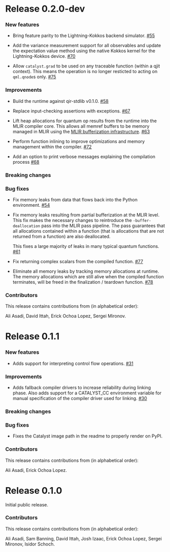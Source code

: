 # Release 0.2.0-dev

<h3>New features</h3>

* Bring feature parity to the Lightning-Kokkos backend simulator.
  [#55](https://github.com/PennyLaneAI/catalyst/pull/55)

* Add the variance measurement support for all observables and update the expectation
  value method using the native Kokkos kernel for the Lightning-Kokkos device.
  [#70](https://github.com/PennyLaneAI/catalyst/pull/70)

* Allow `catalyst.grad` to be used on any traceable function (within a qjit context).
  This means the operation is no longer resticted to acting on `qml.qnode`s only.
  [#75](https://github.com/PennyLaneAI/catalyst/pull/75)

<h3>Improvements</h3>

* Build the runtime against qir-stdlib v0.1.0.
  [#58](https://github.com/PennyLaneAI/catalyst/pull/58)

* Replace input-checking assertions with exceptions.
  [#67](https://github.com/PennyLaneAI/catalyst/pull/67)

* Lift heap allocations for quantum op results from the runtime into the MLIR compiler core. This
  allows all memref buffers to be memory managed in MLIR using the
  [MLIR bufferization infrastructure](https://mlir.llvm.org/docs/Bufferization/).
  [#63](https://github.com/PennyLaneAI/catalyst/pull/63)

* Perform function inlining to improve optimizations and memory management within the compiler.
  [#72](https://github.com/PennyLaneAI/catalyst/pull/72)

* Add an option to print verbose messages explaining the compilation process
  [#68](https://github.com/PennyLaneAI/catalyst/pull/68)

<h3>Breaking changes</h3>

<h3>Bug fixes</h3>

* Fix memory leaks from data that flows back into the Python environment.
  [#54](https://github.com/PennyLaneAI/catalyst/pull/54)

* Fix memory leaks resulting from partial bufferization at the MLIR level. This fix makes the
  necessary changes to reintroduce the ``-buffer-deallocation`` pass into the MLIR pass pipeline.
  The pass guarantees that all allocations contained within a function (that is allocations that are
  not returned from a function) are also deallocated.

  This fixes a large majority of leaks in many typical quantum functions.
  [#61](https://github.com/PennyLaneAI/catalyst/pull/61)

* Fix returning complex scalars from the compiled function.
  [#77](https://github.com/PennyLaneAI/catalyst/pull/77)

* Eliminate all memory leaks by tracking memory allocations at runtime. The memory allocations
  which are still alive when the compiled function terminates, will be freed in the
  finalization / teardown function.
  [#78](https://github.com/PennyLaneAI/catalyst/pull/78)

<h3>Contributors</h3>

This release contains contributions from (in alphabetical order):

Ali Asadi,
David Ittah,
Erick Ochoa Lopez,
Sergei Mironov.

# Release 0.1.1

<h3>New features</h3>

* Adds support for interpreting control flow operations.
  [#31](https://github.com/PennyLaneAI/catalyst/pull/31)

<h3>Improvements</h3>

* Adds fallback compiler drivers to increase reliability during linking phase. Also adds support for a
  CATALYST_CC environment variable for manual specification of the compiler driver used for linking.
  [#30](https://github.com/PennyLaneAI/catalyst/pull/30)

<h3>Breaking changes</h3>

<h3>Bug fixes</h3>

* Fixes the Catalyst image path in the readme to properly render on PyPI.

<h3>Contributors</h3>

This release contains contributions from (in alphabetical order):

Ali Asadi,
Erick Ochoa Lopez.

# Release 0.1.0

Initial public release.

<h3>Contributors</h3>

This release contains contributions from (in alphabetical order):

Ali Asadi,
Sam Banning,
David Ittah,
Josh Izaac,
Erick Ochoa Lopez,
Sergei Mironov,
Isidor Schoch.
